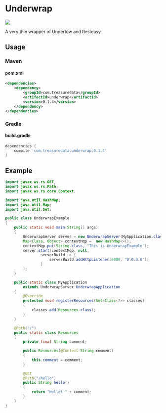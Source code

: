 # Underwrap
[<img src="https://travis-ci.org/treasure-data/underwrap.svg?branch=master"/>](https://travis-ci.org/treasure-data/underwrap)

A very thin wrapper of Undertow and Resteasy

## Usage

### Maven

#### pom.xml

```xml
<dependencies>
    <dependency>
        <groupId>com.treasuredata</groupId>
        <artifactId>underwrap</artifactId>
        <version>0.1.4</version>
    </dependency>
</dependencies>
```

### Gradle

#### build.gradle

```groovy
dependencies {
    compile 'com.treasuredata:underwrap:0.1.4'
}
```

## Example

```java
import javax.ws.rs.GET;
import javax.ws.rs.Path;
import javax.ws.rs.core.Context;

import java.util.HashMap;
import java.util.Map;
import java.util.Set;

public class UnderwrapExample
{
    public static void main(String[] args)
    {
        UnderwrapServer server = new UnderwrapServer(MyApplication.class);
        Map<Class, Object> contextMqp =  new HashMap<>();
        contextMqp.put(String.class, "This is UnderwrapExample");
        server.start(contextMqp, null,
                serverBuild -> {
                    serverBuild.addHttpListener(8080, "0.0.0.0");
                }
        );
    }

    public static class MyApplication
        extends UnderwrapServer.UnderwrapApplication
    {
        @Override
        protected void registerResources(Set<Class<?>> classes)
        {
            classes.add(Resources.class);
        }
    }

    @Path("/")
    public static class Resources
    {
        private final String comment;

        public Resources(@Context String comment)
        {
            this.comment = comment;
        }

        @GET
        @Path("/hello")
        public String hello()
        {
            return "Hello! " + comment;
        }
    }
}
```
